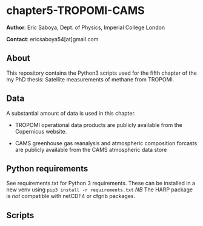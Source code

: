 # chapter5-TROPOMI-CAMS
**Author**: Eric Saboya, Dept. of Physics, Imperial College London

**Contact**: ericsaboya54[at]gmail.com

## About
This repository contains the Python3 scripts used for the fifth chapter of the my PhD thesis: Satellite measurements of methane from TROPOMI.

## Data
A substantial amount of data is used in this chapter. 
- TROPOMI operational data products are publicly available from the Copernicus website. 

- CAMS greenhouse gas reanalysis and atmospheric composition forcasts are publicly available from the CAMS atmospheric data store

## Python requirements
See requirements.txt for Python 3 requirements. 
These can be installed in a new venv using  ```pip3 install -r requirements.txt```
*NB* The HARP package is *not* compatible with netCDF4 or cfgrib packages. 

## Scripts
